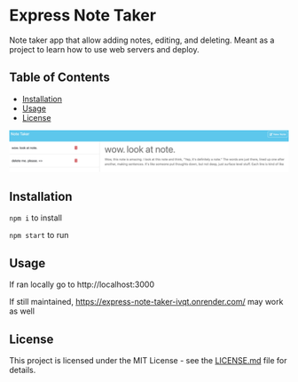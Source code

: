 # Express Note Taker

Note taker app that allow adding notes, editing, and deleting. Meant as a project to learn how to use web servers and deploy.

## Table of Contents

- [Installation](#installation)
- [Usage](#usage)
- [License](#license)

![Snapshot of Projecy](./projectScreenshot.png)

## Installation

`npm i` to install

`npm start` to run

## Usage

If ran locally go to http://localhost:3000

If still maintained, https://express-note-taker-ivqt.onrender.com/ may work as well

## License

This project is licensed under the MIT License - see the [LICENSE.md](LICENSE.md) file for details.

